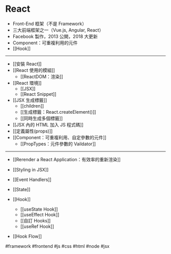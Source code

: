 # React
- Front-End 框架（不是 Framework） 
- 三大前端框架之一（Vue.js, Angular, React）
-  Facebook 製作，2013 公開，2018 大更新
- Component：可重複利用的元件
- [[Hook]]

---

- [[安裝 React]]
- [[React 使用的模組]]
	- [[ReactDOM：渲染]]
- [[React 環境]]
	- [[JSX]]
	- [[React Snippet]]
- [[JSX 生成標籤]]
	- [[children]]
	- [[生成標籤：React.createElement()]]
	- [[同時生成多個標籤]]
- [[JSX 內的 HTML 加入 JS 程式碼]]
- [[定義屬性(props)]]
- [[Component：可重複利用、自定參數的元件]]
	- [[PropTypes：元件參數的 Vaildator]]


---

- [[Rerender a React Application：有效率的重新渲染]]
- [[Styling in JSX]]

- [[Event Handlers]]

- [[State]]
- [[Hook]]
	- [[useState Hook]]
	- [[useEffect Hook]]
	- [[自訂 Hooks]]
	- [[useRef Hook]]
- [[Hook Flow]]

#framework #frontend #js #css #html #node #jsx